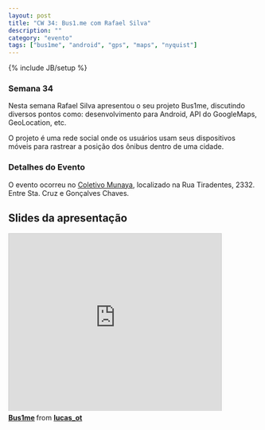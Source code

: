 ```yaml
---
layout: post
title: "CW 34: Bus1.me com Rafael Silva"
description: ""
category: "evento" 
tags: ["bus1me", "android", "gps", "maps", "nyquist"]
---
```

{% include JB/setup %}

### Semana 34

<p>Nesta semana Rafael Silva apresentou o seu projeto Bus1me, discutindo diversos pontos como: desenvolvimento para Android, API do GoogleMaps, GeoLocation, etc.</p>
<p>O projeto é uma rede social onde os usuários usam seus dispositivos móveis para rastrear a posição dos ônibus dentro de uma cidade.</p>

<h3>Detalhes do Evento</h3>
<p>O evento ocorreu no <a href='https://www.facebook.com/coletivo.munaya'>Coletivo Munaya</a>, localizado na Rua Tiradentes, 2332. Entre Sta. Cruz e Gonçalves Chaves.</p>

## Slides da apresentação

<iframe src="http://www.slideshare.net/slideshow/embed_code/14119176" width="427" height="356" frameborder="0" marginwidth="0" marginheight="0" scrolling="no" style="border:1px solid #CCC;border-width:1px 1px 0;margin-bottom:5px" allowfullscreen="true"> </iframe> <div style="margin-bottom:5px"> <strong> <a href="http://www.slideshare.net/lucas_ot/bus1me-14119176" title="Bus1me" target="_blank">Bus1me</a> </strong> from <strong><a href="http://www.slideshare.net/lucas_ot" target="_blank">lucas_ot</a></strong> </div>